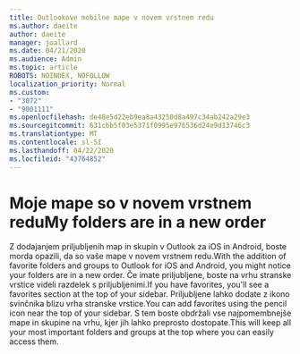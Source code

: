 ```yaml
---
title: Outlookove mobilne mape v novem vrstnem redu
ms.author: daeite
author: daeite
manager: joallard
ms.date: 04/21/2020
ms.audience: Admin
ms.topic: article
ROBOTS: NOINDEX, NOFOLLOW
localization_priority: Normal
ms.custom:
- "3072"
- "9001111"
ms.openlocfilehash: de48e5d22eb9ea8a43250d8a497c34ab242a29e3
ms.sourcegitcommit: 631cbb5f03e5371f0995e976536d24e9d13746c3
ms.translationtype: MT
ms.contentlocale: sl-SI
ms.lasthandoff: 04/22/2020
ms.locfileid: "43764852"
---
```

# <a name="my-folders-are-in-a-new-order"></a><span data-ttu-id="81563-102">Moje mape so v novem vrstnem redu</span><span class="sxs-lookup"><span data-stu-id="81563-102">My folders are in a new order</span></span>

<span data-ttu-id="81563-103">Z dodajanjem priljubljenih map in skupin v Outlook za iOS in Android, boste morda opazili, da so vaše mape v novem vrstnem redu.</span><span class="sxs-lookup"><span data-stu-id="81563-103">With the addition of favorite folders and groups to Outlook for iOS and Android, you might notice your folders are in a new order.</span></span> <span data-ttu-id="81563-104">Če imate priljubljene, boste na vrhu stranske vrstice videli razdelek s priljubljenimi.</span><span class="sxs-lookup"><span data-stu-id="81563-104">If you have favorites, you'll see a favorites section at the top of your sidebar.</span></span> <span data-ttu-id="81563-105">Priljubljene lahko dodate z ikono svinčnika blizu vrha stranske vrstice.</span><span class="sxs-lookup"><span data-stu-id="81563-105">You can add favorites using the pencil icon near the top of your sidebar.</span></span> <span data-ttu-id="81563-106">S tem boste obdržali vse najpomembnejše mape in skupine na vrhu, kjer jih lahko preprosto dostopate.</span><span class="sxs-lookup"><span data-stu-id="81563-106">This will keep all your most important folders and groups at the top where you can easily access them.</span></span>